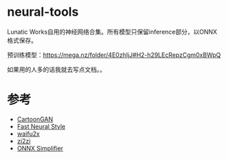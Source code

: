 # neural-tools

Lunatic Works自用的神经网络合集。所有模型只保留inference部分，以ONNX格式保存。

预训练模型：https://mega.nz/folder/4E0zhIjJ#H2-h29LEcRepzCgm0xBWpQ

如果用的人多的话我就去写点文档。。

# 参考

* [CartoonGAN](https://paperswithcode.com/paper/cartoongan-generative-adversarial-networks)
* [Fast Neural Style](https://paperswithcode.com/paper/perceptual-losses-for-real-time-style)
* [waifu2x](https://github.com/nagadomi/waifu2x)
* [zi2zi](https://github.com/kaonashi-tyc/zi2zi)
* [ONNX Simplifier](https://github.com/daquexian/onnx-simplifier)
